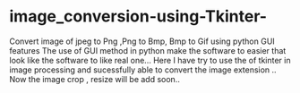 # image_conversion-using-Tkinter-
Convert image of jpeg to Png ,Png to Bmp, Bmp to Gif using python GUI features 
The use of GUI method in python make the software to easier that look like the software to like real one...
Here I have try to use the of tkinter in image processing and sucessfully able to convert the image extension ..
Now the image crop , resize will be add soon..
